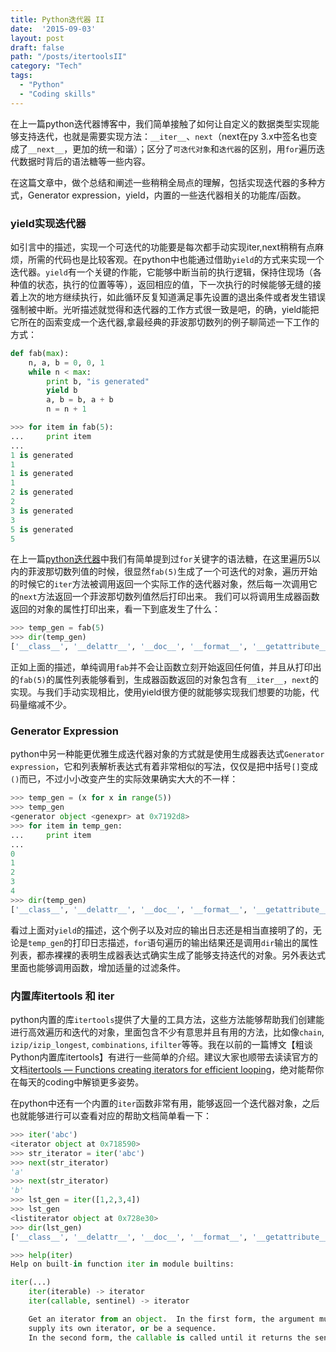```yaml
---
title: Python迭代器 II
date:  '2015-09-03'
layout: post
draft: false
path: "/posts/itertoolsII"
category: "Tech"
tags:
  - "Python"
  - "Coding skills"
---
```


在上一篇python迭代器博客中，我们简单接触了如何让自定义的数据类型实现能够支持迭代，也就是需要实现方法：`__iter__`、`next`（next在py 3.x中签名也变成了`__next__`，更加的统一和谐）；区分了`可迭代对象`和`迭代器`的区别，用`for`遍历迭代数据时背后的语法糖等一些内容。

在这篇文章中，做个总结和阐述一些稍稍全局点的理解，包括实现迭代器的多种方式，Generator expression，yield，内置的一些迭代器相关的功能库/函数。

### yield实现迭代器

如引言中的描述，实现一个可迭代的功能要是每次都手动实现iter,next稍稍有点麻烦，所需的代码也是比较客观。在python中也能通过借助`yield`的方式来实现一个迭代器。`yield`有一个关键的作能，它能够中断当前的执行逻辑，保持住现场（各种值的状态，执行的位置等等），返回相应的值，下一次执行的时候能够无缝的接着上次的地方继续执行，如此循环反复知道满足事先设置的退出条件或者发生错误强制被中断。光听描述就觉得和迭代器的工作方式很一致是吧，的确，yield能把它所在的函索变成一个迭代器,拿最经典的菲波那切数列的例子聊简述一下工作的方式：

```python
def fab(max):
    n, a, b = 0, 0, 1
    while n < max:
    	print b, "is generated"
        yield b
        a, b = b, a + b
        n = n + 1

>>> for item in fab(5):
...     print item
...
1 is generated
1
1 is generated
1
2 is generated
2
3 is generated
3
5 is generated
5
```
在上一篇[python迭代器](http://www.jianshu.com/p/d3fb22de98ee)中我们有简单提到过`for`关键字的语法糖，在这里遍历5以内的菲波那切数列值的时候，很显然`fab(5)`生成了一个可迭代的对象，遍历开始的时候它的`iter`方法被调用返回一个实际工作的迭代器对象，然后每一次调用它的`next`方法返回一个菲波那切数列值然后打印出来。
我们可以将调用生成器函数返回的对象的属性打印出来，看一下到底发生了什么：

```python
>>> temp_gen = fab(5)
>>> dir(temp_gen)
['__class__', '__delattr__', '__doc__', '__format__', '__getattribute__', '__hash__', '__init__', '__iter__', '__name__', '__new__', '__reduce__', '__reduce_ex__', '__repr__', '__setattr__', '__sizeof__', '__str__', '__subclasshook__', 'close', 'gi_code', 'gi_frame', 'gi_running', 'next', 'send', 'throw']
```
正如上面的描述，单纯调用`fab`并不会让函数立刻开始返回任何值，并且从打印出的`fab(5)`的属性列表能够看到，生成器函数返回的对象包含有`__iter__`，`next`的实现。与我们手动实现相比，使用yield很方便的就能够实现我们想要的功能，代码量缩减不少。

### Generator Expression

python中另一种能更优雅生成迭代器对象的方式就是使用生成器表达式`Generator expression`，它和列表解析表达式有着非常相似的写法，仅仅是把中括号`[]`变成`()`而已，不过小小改变产生的实际效果确实大大的不一样：

```python
>>> temp_gen = (x for x in range(5))
>>> temp_gen
<generator object <genexpr> at 0x7192d8>
>>> for item in temp_gen:
...     print item
...
0
1
2
3
4
>>> dir(temp_gen)
['__class__', '__delattr__', '__doc__', '__format__', '__getattribute__', '__hash__', '__init__', '__iter__', '__name__', '__new__', '__reduce__', '__reduce_ex__', '__repr__', '__setattr__', '__sizeof__', '__str__', '__subclasshook__', 'close', 'gi_code', 'gi_frame', 'gi_running', 'next', 'send', 'throw']
```
看过上面对`yield`的描述，这个例子以及对应的输出日志还是相当直接明了的，无论是`temp_gen`的打印日志描述，`for`语句遍历的输出结果还是调用`dir`输出的属性列表，都赤裸裸的表明生成器表达式确实生成了能够支持迭代的对象。另外表达式里面也能够调用函数，增加适量的过滤条件。

### 内置库itertools 和 iter

python内置的库`itertools`提供了大量的工具方法，这些方法能够帮助我们创建能进行高效遍历和迭代的对象，里面包含不少有意思并且有用的方法，比如像`chain`, `izip/izip_longest`, `combinations`, `ifilter`等等。我在以前的一篇博文【粗谈Python内置库itertools】有进行一些简单的介绍。建议大家也顺带去读读官方的文档[itertools — Functions creating iterators for efficient looping](https://docs.python.org/2/library/itertools.html#itertools.izip_longest)，绝对能帮你在每天的coding中解锁更多姿势。

在python中还有一个内置的`iter`函数非常有用，能够返回一个迭代器对象，之后也就能够进行可以查看对应的帮助文档简单看一下：

```python
>>> iter('abc')
<iterator object at 0x718590>
>>> str_iterator = iter('abc')
>>> next(str_iterator)
'a'
>>> next(str_iterator)
'b'
>>> lst_gen = iter([1,2,3,4])
>>> lst_gen
<listiterator object at 0x728e30>
>>> dir(lst_gen)
['__class__', '__delattr__', '__doc__', '__format__', '__getattribute__', '__hash__', '__init__', '__iter__', '__length_hint__', '__new__', '__reduce__', '__reduce_ex__', '__repr__', '__setattr__', '__sizeof__', '__str__', '__subclasshook__', 'next']

>>> help(iter)
Help on built-in function iter in module builtins:

iter(...)
    iter(iterable) -> iterator
    iter(callable, sentinel) -> iterator

    Get an iterator from an object.  In the first form, the argument must
    supply its own iterator, or be a sequence.
    In the second form, the callable is called until it returns the sentinel.
```
